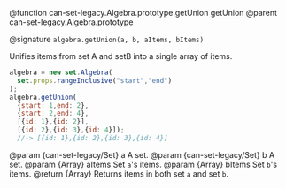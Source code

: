 
@function can-set-legacy.Algebra.prototype.getUnion getUnion
@parent can-set-legacy.Algebra.prototype

@signature `algebra.getUnion(a, b, aItems, bItems)`

Unifies items from set A and setB into a single array of items.

```js
algebra = new set.Algebra(
  set.props.rangeInclusive("start","end")
);
algebra.getUnion(
  {start: 1,end: 2},
  {start: 2,end: 4},
  [{id: 1},{id: 2}],
  [{id: 2},{id: 3},{id: 4}]);
  //-> [{id: 1},{id: 2},{id: 3},{id: 4}]
```

  @param  {can-set-legacy/Set} a A set.
  @param  {can-set-legacy/Set} b A set.
  @param  {Array<Object>} aItems Set `a`'s items.
  @param  {Array<Object>} bItems Set `b`'s items.
  @return {Array<Object>} Returns items in both set `a` and set `b`.

